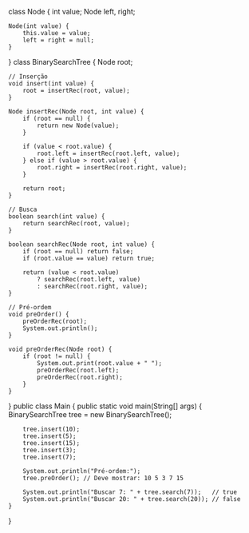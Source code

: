 class Node {
    int value;
    Node left, right;

    Node(int value) {
        this.value = value;
        left = right = null;
    }
}
class BinarySearchTree {
    Node root;

    // Inserção
    void insert(int value) {
        root = insertRec(root, value);
    }

    Node insertRec(Node root, int value) {
        if (root == null) {
            return new Node(value);
        }

        if (value < root.value) {
            root.left = insertRec(root.left, value);
        } else if (value > root.value) {
            root.right = insertRec(root.right, value);
        }

        return root;
    }

    // Busca
    boolean search(int value) {
        return searchRec(root, value);
    }

    boolean searchRec(Node root, int value) {
        if (root == null) return false;
        if (root.value == value) return true;

        return (value < root.value)
            ? searchRec(root.left, value)
            : searchRec(root.right, value);
    }

    // Pré-ordem
    void preOrder() {
        preOrderRec(root);
        System.out.println();
    }

    void preOrderRec(Node root) {
        if (root != null) {
            System.out.print(root.value + " ");
            preOrderRec(root.left);
            preOrderRec(root.right);
        }
    }
}
public class Main {
    public static void main(String[] args) {
        BinarySearchTree tree = new BinarySearchTree();

        tree.insert(10);
        tree.insert(5);
        tree.insert(15);
        tree.insert(3);
        tree.insert(7);

        System.out.println("Pré-ordem:");
        tree.preOrder(); // Deve mostrar: 10 5 3 7 15

        System.out.println("Buscar 7: " + tree.search(7));   // true
        System.out.println("Buscar 20: " + tree.search(20)); // false
    }
}
